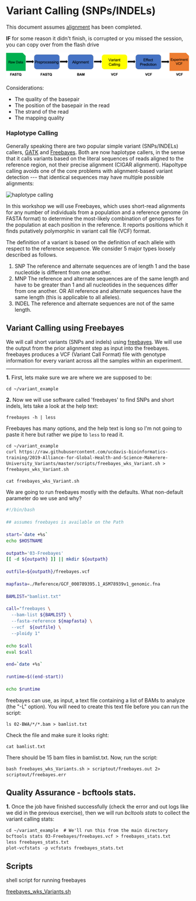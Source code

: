 # Variant Calling (SNPs/INDELs)

This document assumes [alignment](../data_reduction/alignment_Variants.md) has been completed.

**IF** for some reason it didn't finish, is corrupted or you missed the session, you can copy over from the flash drive

<img src="variant_analysis_figures/wkflow_3.png" alt="workflow flowchart" width="600px"/>

Considerations:

* The quality of the basepair
* The position of the basepair in the read
* The strand of the read
* The mapping quality

### Haplotype Calling

Generally speaking there are two popular simple variant (SNPs/INDELs) callers, [GATK](https://software.broadinstitute.org/gatk/) and [Freebayes](https://github.com/ekg/freebayes). Both are now haplotype callers, in the sense that it calls variants based on the literal sequences of reads aligned to the reference region, not their precise alignment (CIGAR alignment). Hapoltype calling avoids one of the core problems with alignment-based variant detection --- that identical sequences may have multiple possible alignments:

<img src="https://raw.githubusercontent.com/ekg/freebayes/v1.3.0/paper/haplotype_calling.png" alt="haplotype calling" width="600px"/>

In this workshop we will use Freebayes, which uses short-read alignments for any number of individuals from a population and a reference genome (in FASTA format) to determine the most-likely combination of genotypes for the population at each position in the reference. It reports positions which it finds putatively polymorphic in variant call file (VCF) format.


The definition of a variant is based on the definition of each allele with respect to the reference sequence. We consider 5 major types loosely described as follows.

1. SNP
The reference and alternate sequences are of length 1 and the base nucleotide is different from one another.
2. MNP
The reference and alternate sequences are of the same length and have to be greater than 1 and all nucleotides in the sequences differ from one another.
OR
All reference and alternate sequences have the same length (this is applicable to all alleles).
3. INDEL
The reference and alternate sequences are not of the same length.

## Variant Calling using Freebayes

We will call short variants (SNPs and indels) using [freebayes](https://github.com/ekg/freebayes). We will use the output from the prior alignment step as input into the freebayes. freebayes produces a VCF (Variant Call Format) file with genotype information for every variant across all the samples within an experiment.

---
**1\.** First, lets make sure we are where we are supposed to be:

    cd ~/variant_example

**2\.** Now we will use software called 'freebayes' to find SNPs and short indels, lets take a look at the help text:

    freebayes -h | less

Freebayes has many options, and the help text is long so I'm not going to paste it here but rather we pipe to `less` to read it.


    cd ~/variant_example
    curl https://raw.githubusercontent.com/ucdavis-bioinformatics-training/2019-Alliance-for-Global-Health-and-Science-Makerere-University_Variants/master/scripts/freebayes_wks_Variant.sh > freebayes_wks_Variant.sh

    cat freebayes_wks_Variant.sh  

We are going to run freebayes mostly with the defaults. What non-default parameter do we use and why?

```bash
#!/bin/bash

## assumes freebayes is available on the Path

start=`date +%s`
echo $HOSTNAME

outpath='03-Freebayes'
[[ -d ${outpath} ]] || mkdir ${outpath}

outfile=${outpath}/freebayes.vcf

mapfasta=./Reference/GCF_000789395.1_ASM78939v1_genomic.fna

BAMLIST="bamlist.txt"

call="freebayes \
  --bam-list ${BAMLIST} \
  --fasta-reference ${mapfasta} \
  --vcf  ${outfile} \
  --ploidy 1"

echo $call
eval $call

end=`date +%s`

runtime=$((end-start))

echo $runtime
```

freebayes can use, as input, a text file containing a list of BAMs to analyze (the "-L" option). You will need to create this text file before you can run the script:

    ls 02-BWA/*/*.bam > bamlist.txt

Check the file and make sure it looks right:


    cat bamlist.txt


There should be 15 bam files in bamlist.txt. Now, run the script:


    bash freebayes_wks_Variants.sh > scriptout/freebayes.out 2> scriptout/freebayes.err


## Quality Assurance - bcftools stats.

**1\.** Once the job have finished successfully (check the error and out logs like we did in the previous exercise), then we will run *bcltools stats* to collect the variant calling stats:

    cd ~/variant_example  # We'll run this from the main directory
    bcftools stats 03-Freebayes/freebayes.vcf > freebayes_stats.txt
    less freebayes_stats.txt
    plot-vcfstats -p vcfstats freebayes_stats.txt

## Scripts

shell script for running freebayes

[freebayes_wks_Variants.sh](../scripts/freebayes_wks_Variants.sh)
